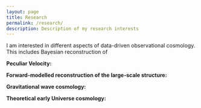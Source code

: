 ```yaml
---
layout: page
title: Research
permalink: /research/
description: Description of my research interests
---
```


I am interested in different aspects of data-driven observational cosmology. This includes Bayesian reconstruction of

**Peculiar Velocity:**


**Forward-modelled reconstruction of the large-scale structure:**

<!-- <img src="{{ site.baseurl }}/assets/img/research/density_slice_sampling.gif" width="700" height="700" alt="" title="borg_gif"/> -->

<!-- <img src="{{ site.baseurl }}/assets/img/research/velocity_map.png" width="700" height="600" alt="" title="velocity map"/> -->

<!-- <img src="{{ site.baseurl }}/assets/img/research/sn_hubble_diagram.png" width="700" height="500" alt="" title="supernovae_Hubble"/> -->

<!-- **Non-linear bias models**
<img src="{{ site.baseurl }}/assets/img/research/cmf.png" width="700" height="500" alt="" title="cmf"/> -->
**Gravitational wave cosmology:**

<!-- I am also interested in using gravitational wave observations to constrain the cosmological model in the universe. In an ongoing work, we are trying to constrain the Hubble constant from a combination of gravitational wave catalog and a galaxy catalog. -->

<!-- **Bayesian Inference and Machine Learning:** -->

**Theoretical early Universe cosmology:**

<!-- Previously, I have also worked on theoretical aspects of early universe cosmology. We [studied a modification to gravity called Cuscuton in the early universe](https://arxiv.org/abs/1704.01131) and proposed an [alternative to Inflation](https://arxiv.org/abs/1802.06818) based on it. -->
